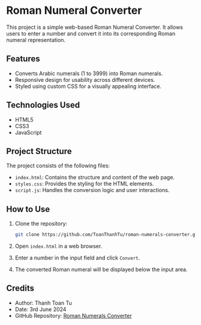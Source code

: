 # Roman Numeral Converter

This project is a simple web-based Roman Numeral Converter. It allows users to enter a number and convert it into its corresponding Roman numeral representation.

## Features

- Converts Arabic numerals (1 to 3999) into Roman numerals.
- Responsive design for usability across different devices.
- Styled using custom CSS for a visually appealing interface.

## Technologies Used

- HTML5
- CSS3
- JavaScript

## Project Structure

The project consists of the following files:

- `index.html`: Contains the structure and content of the web page.
- `styles.css`: Provides the styling for the HTML elements.
- `script.js`: Handles the conversion logic and user interactions.

## How to Use

1. Clone the repository:

   ```bash
   git clone https://github.com/ToanThanhTu/roman-numerals-converter.git
   ```
1. Open `index.html` in a web browser.
1. Enter a number in the input field and click `Convert`.
1. The converted Roman numeral will be displayed below the input area.

## Credits
- Author: Thanh Toan Tu
- Date: 3rd June 2024
- GitHub Repository: [Roman Numerals Converter](https://github.com/ToanThanhTu/roman-numerals-converter)